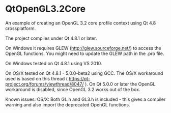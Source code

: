 QtOpenGL3.2Core
===============

An example of creating an OpenGL 3.2 core profile context using Qt 4.8 crossplatform.

The project compiles under Qt 4.8.1 or later.

On Windows it requires GLEW (http://glew.sourceforge.net/) to access the OpenGL functions. You might need to update the GLEW path in the .pro file. 

On Windows tested on Qt 4.8.1 using VS 2010.

On OS/X tested on Qt 4.8.1 - 5.0.0-beta2 using GCC. The OS/X workaround used is based on this thread ( https://qt-project.org/forums/viewthread/8047/ ). On Qt 5.0.0 or later the OpenGL workaround is disabled, since OpenGL 3.2 works out of the box.

Known issues:
OS/X: Both GL.h and GL3.h is included - this gives a compiler warning and also import the deprecated OpenGL functions. 
